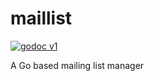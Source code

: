 # maillist
[![godoc v1](https://img.shields.io/badge/godoc-v1-375EAB.svg)](https://godoc.org/github.com/Attendly/maillist)

A Go based mailing list manager
